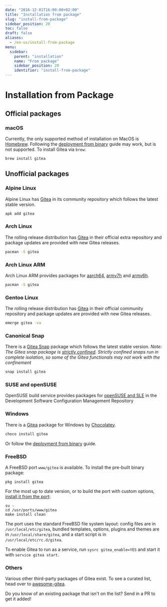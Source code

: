 ```yaml
---
date: "2016-12-01T16:00:00+02:00"
title: "Installation from package"
slug: "install-from-package"
sidebar_position: 20
toc: false
draft: false
aliases:
  - /en-us/install-from-package
menu:
  sidebar:
    parent: "installation"
    name: "From package"
    sidebar_position: 20
    identifier: "install-from-package"
---
```


# Installation from Package

## Official packages

### macOS

Currently, the only supported method of installation on MacOS is [Homebrew](http://brew.sh/).
Following the [deployment from binary](installation/from-binary.md) guide may work,
but is not supported. To install Gitea via `brew`:

```
brew install gitea
```

## Unofficial packages

### Alpine Linux

Alpine Linux has [Gitea](https://pkgs.alpinelinux.org/packages?name=gitea&branch=edge) in its community repository which follows the latest stable version.

```sh
apk add gitea
```

### Arch Linux

The rolling release distribution has [Gitea](https://www.archlinux.org/packages/extra/x86_64/gitea/) in their official extra repository and package updates are provided with new Gitea releases.

```sh
pacman -S gitea
```

### Arch Linux ARM

Arch Linux ARM provides packages for [aarch64](https://archlinuxarm.org/packages/aarch64/gitea), [armv7h](https://archlinuxarm.org/packages/armv7h/gitea) and [armv6h](https://archlinuxarm.org/packages/armv6h/gitea).

```sh
pacman -S gitea
```

### Gentoo Linux

The rolling release distribution has [Gitea](https://packages.gentoo.org/packages/www-apps/gitea) in their official community repository and package updates are provided with new Gitea releases.

```sh
emerge gitea -va
```

### Canonical Snap

There is a [Gitea Snap](https://snapcraft.io/gitea) package which follows the latest stable version.
*Note: The Gitea snap package is [strictly confined](https://snapcraft.io/docs/snap-confinement). Strictly confined snaps run in complete isolation, so some of the Gitea functionals may not work with the confinement*

```sh
snap install gitea
```

### SUSE and openSUSE

OpenSUSE build service provides packages for [openSUSE and SLE](https://software.opensuse.org/download/package?package=gitea&project=devel%3Atools%3Ascm)
in the Development Software Configuration Management Repository

### Windows

There is a [Gitea](https://chocolatey.org/packages/gitea) package for Windows by [Chocolatey](https://chocolatey.org/).

```sh
choco install gitea
```

Or follow the [deployment from binary](installation/from-binary.md) guide.

### FreeBSD

A FreeBSD port `www/gitea` is available. To install the pre-built binary package:

```
pkg install gitea
```

For the most up to date version, or to build the port with custom options,
[install it from the port](https://www.freebsd.org/doc/handbook/ports-using.html):

```
su -
cd /usr/ports/www/gitea
make install clean
```

The port uses the standard FreeBSD file system layout: config files are in `/usr/local/etc/gitea`,
bundled templates, options, plugins and themes are in `/usr/local/share/gitea`, and a start script
is in `/usr/local/etc/rc.d/gitea`.

To enable Gitea to run as a service, run `sysrc gitea_enable=YES` and start it with `service gitea start`.

### Others

Various other third-party packages of Gitea exist.
To see a curated list, head over to [awesome-gitea](https://gitea.com/gitea/awesome-gitea/src/branch/main/README.md#user-content-packages).

Do you know of an existing package that isn't on the list? Send in a PR to get it added!
